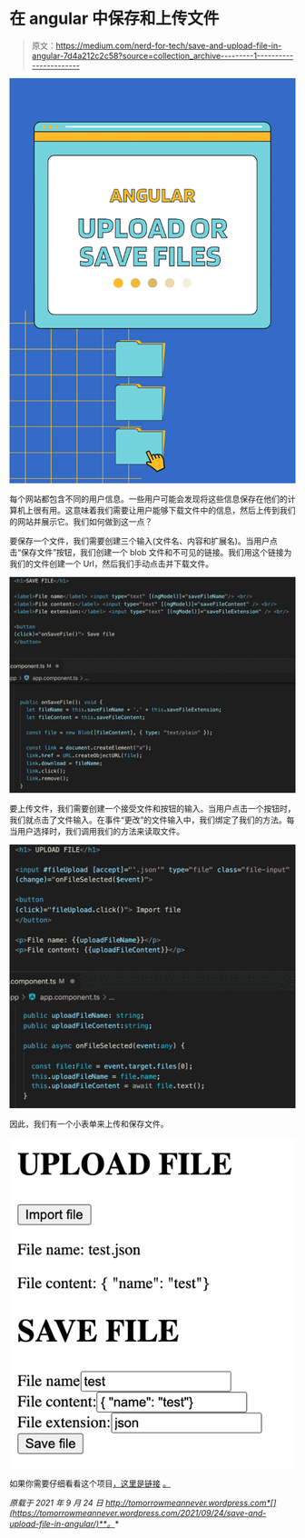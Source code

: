 # 在 angular 中保存和上传文件

> 原文：<https://medium.com/nerd-for-tech/save-and-upload-file-in-angular-7d4a212c2c58?source=collection_archive---------1----------------------->

![](img/0a56f94a5f07372ff049fec34311e049.png)

每个网站都包含不同的用户信息。一些用户可能会发现将这些信息保存在他们的计算机上很有用。这意味着我们需要让用户能够下载文件中的信息，然后上传到我们的网站并展示它。我们如何做到这一点？

要保存一个文件，我们需要创建三个输入(文件名、内容和扩展名)。当用户点击“保存文件”按钮，我们创建一个 blob 文件和不可见的链接。我们用这个链接为我们的文件创建一个 Url，然后我们手动点击并下载文件。

![](img/261d351c8071f56c687b853187e0842d.png)

要上传文件，我们需要创建一个接受文件和按钮的输入。当用户点击一个按钮时，我们就点击了文件输入。在事件“更改”的文件输入中，我们绑定了我们的方法。每当用户选择时，我们调用我们的方法来读取文件。

![](img/986aad0b91b3278d938abe1672a78cec.png)

因此，我们有一个小表单来上传和保存文件。

![](img/819f0a1e599a090f3db9e1b5d30e1e86.png)

如果你需要仔细看看这个项目[，这里是链接](https://github.com/8Tesla8/save-file-angular) [。](https://github.com/8Tesla8/angular-theme-scss)

*原载于 2021 年 9 月 24 日 http://tomorrowmeannever.wordpress.com*[](https://tomorrowmeannever.wordpress.com/2021/09/24/save-and-upload-file-in-angular/)**。**